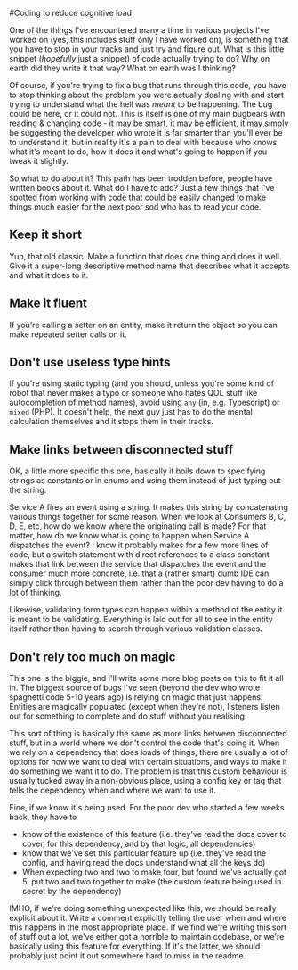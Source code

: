 #Coding to reduce cognitive load

One of the things I've encountered many a time in various projects I've worked on (yes, this includes stuff only I have worked on), is something that you have to stop in your tracks and just try and figure out. What is this little snippet (_hopefully_ just a snippet) of code actually trying to do? Why on earth did they write it that way? What on earth was I thinking?

Of course, if you're trying to fix a bug that runs through this code, you have to stop thinking about the problem you were actually dealing with and start trying to understand what the hell was _meant_ to be happening. The bug could be here, or it could not. This is itself is one of my main bugbears with reading & changing code - it may be smart, it may be efficient, it may simply be suggesting the developer who wrote it is far smarter than you'll ever be to understand it, but in reality it's a pain to deal with because who knows what it's meant to do, how it does it and what's going to happen if you tweak it slightly.

So what to do about it? This path has been trodden before, people have written books about it. What do I have to add? Just a few things that I've spotted from working with code that could be easily changed to make things much easier for the next poor sod who has to read your code.

## Keep it short
Yup, that old classic. Make a function that does one thing and does it well. Give it a super-long descriptive method name that describes what it accepts and what it does to it.

## Make it fluent
If you're calling a setter on an entity, make it return the object so you can make repeated setter calls on it.

## Don't use useless type hints
If you're using static typing (and you should, unless you're some kind of robot that never makes a typo or someone who hates QOL stuff like autocompletion of method names), avoid using `any` (in, e.g. Typescript) or `mixed` (PHP). It doesn't help, the next guy just has to do the mental calculation themselves and it stops them in their tracks.

## Make links between disconnected stuff
OK, a little more specific this one, basically it boils down to specifying strings as constants or in enums and using them instead of just typing out the string.

Service A fires an event using a string. It makes this string by concatenating various things together for some reason. When we look at Consumers B, C, D, E, etc, how do we know where the originating call is made? For that matter, how do we know what is going to happen when Service A dispatches the event? I know it probably makes for a few more lines of code, but a switch statement with direct references to a class constant makes that link between the service that dispatches the event and the consumer much more concrete, i.e. that a (rather smart) dumb IDE can simply click through between them rather than the poor dev having to do a lot of thinking.

Likewise, validating form types can happen within a method of the entity it is meant to be validating. Everything is laid out for all to see in the entity itself rather than having to search through various validation classes.

## Don't rely too much on magic
This one is the biggie, and I'll write some more blog posts on this to fit it all in. The biggest source of bugs I've seen (beyond the dev who wrote spaghetti code 5-10 years ago) is relying on magic that just happens. Entities are magically populated (except when they're not), listeners listen out for something to complete and do stuff without you realising.

This sort of thing is basically the same as more links between disconnected stuff, but in a world where we don't control the code that's doing it. When we rely on a dependency that does loads of things, there are usually a lot of options for how we want to deal with certain situations, and ways to make it do something we want it to do. The problem is that this custom behaviour is usually tucked away in a non-obvious place, using a config key or tag that tells the dependency when and where we want to use it.

Fine, if we know it's being used. For the poor dev who started a few weeks back, they have to
- know of the existence of this feature (i.e. they've read the docs cover to cover, for this dependency, and by that logic, all dependencies)
- know that we've set this particular feature up (i.e. they've read the config, and having read the docs understand what all the keys do)
- When expecting two and two to make four, but found we've actually got 5, put two and two together to make (the custom feature being used in secret by the dependency)

IMHO, if we're doing something unexpected like this, we should be really explicit about it. Write a comment explicitly telling the user when and where this happens in the most appropriate place. If we find we're writing this sort of stuff out a lot, we've either got a horrible to maintain codebase, or we're basically using this feature for everything. If it's the latter, we should probably just point it out somewhere hard to miss in the readme.